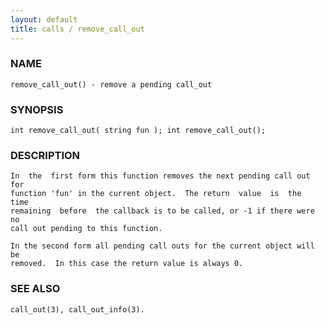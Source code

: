 ```yaml
---
layout: default
title: calls / remove_call_out
---
```


### NAME

    remove_call_out() - remove a pending call_out

### SYNOPSIS

    int remove_call_out( string fun ); int remove_call_out();

### DESCRIPTION

    In  the  first form this function removes the next pending call out for
    function 'fun' in the current object.  The return  value  is  the  time
    remaining  before  the callback is to be called, or -1 if there were no
    call out pending to this function.

    In the second form all pending call outs for the current object will be
    removed.  In this case the return value is always 0.

### SEE ALSO

    call_out(3), call_out_info(3).

